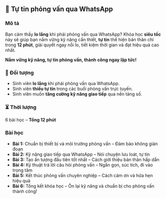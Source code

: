 ## 📌 Tự tin phỏng vấn qua WhatsApp  

### Mô tả  
Bạn cảm thấy **lo lắng** khi phải phỏng vấn qua WhatsApp? Khóa học **siêu tốc** này sẽ giúp bạn nắm vững kỹ năng cần thiết, **tự tin** thể hiện bản thân chỉ trong **12 phút**, giải quyết ngay nỗi lo, tiết kiệm thời gian và đạt hiệu quả cao nhất.  

**Nắm vững kỹ năng, tự tin phỏng vấn, thành công ngay lập tức!**  

### 🎯 Đối tượng  
- Sinh viên **lo lắng** khi phải phỏng vấn qua WhatsApp.  
- Sinh viên **thiếu tự tin** trong các buổi phỏng vấn trực tuyến.  
- Sinh viên muốn **tăng cường kỹ năng giao tiếp** qua nền tảng số.  

### ⏳ Thời lượng  
6 bài học – **Tổng 12 phút**  

### Bài học  
- **Bài 1:** Chuẩn bị thiết bị và môi trường phỏng vấn – Đảm bảo không gián đoạn  
- **Bài 2:** Kỹ năng giao tiếp qua WhatsApp – Nói chuyện lưu loát, tự tin  
- **Bài 3:** Tạo ấn tượng đầu tiên tốt nhất – Cách giới thiệu bản thân hấp dẫn  
- **Bài 4:** Kỹ thuật trả lời câu hỏi phỏng vấn – Ngắn gọn, súc tích, đi vào trọng tâm  
- **Bài 5:** Kết thúc phỏng vấn chuyên nghiệp – Cách cảm ơn và hứa hẹn hiệu quả  
- **Bài 6:** Tổng kết khóa học – Ôn lại kỹ năng và chuẩn bị cho phỏng vấn thành công!